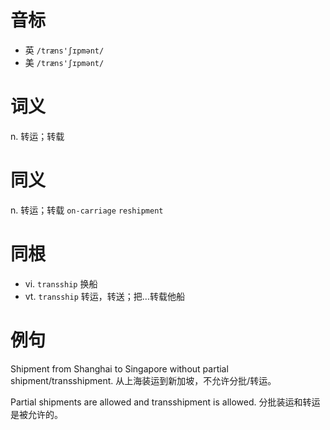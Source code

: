 # 音标

- 英 `/træns'ʃɪpmənt/`
- 美 `/træns'ʃɪpmənt/`

# 词义

n. 转运；转载


# 同义

n. 转运；转载
`on-carriage` `reshipment`

# 同根

- vi. `transship` 换船
- vt. `transship` 转运，转送；把…转载他船

# 例句

Shipment from Shanghai to Singapore without partial shipment/transshipment.
从上海装运到新加坡，不允许分批/转运。

Partial shipments are allowed and transshipment is allowed.
分批装运和转运是被允许的。


